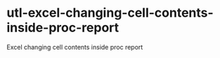 # utl-excel-changing-cell-contents-inside-proc-report
Excel changing cell contents inside proc report
